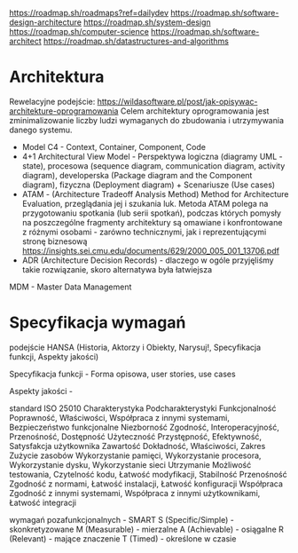 https://roadmap.sh/roadmaps?ref=dailydev
https://roadmap.sh/software-design-architecture
https://roadmap.sh/system-design
https://roadmap.sh/computer-science
https://roadmap.sh/software-architect
https://roadmap.sh/datastructures-and-algorithms


# Architektura
Rewelacyjne podejście: https://wildasoftware.pl/post/jak-opisywac-architekture-oprogramowania
 Celem architektury oprogramowania jest zminimalizowanie liczby ludzi wymaganych do zbudowania i utrzymywania danego systemu.
- Model C4 - Context, Container, Component, Code
- 4+1 Architectural View Model - Perspektywa logiczna (diagramy UML - state), procesowa (sequence diagram, communication diagram, activity diagram), developerska (Package diagram and the Component diagram), fizyczna (Deployment diagram) + Scenariusze (Use cases)
- ATAM - (Architecture Tradeoff Analysis Method) Method for Architecture Evaluation, przeglądania jej i szukania luk. Metoda ATAM polega na przygotowaniu spotkania (lub serii spotkań), podczas których pomysły na poszczególne fragmenty architektury są omawiane i konfrontowane z różnymi osobami - zarówno technicznymi, jak i reprezentującymi stronę biznesową
  https://insights.sei.cmu.edu/documents/629/2000_005_001_13706.pdf
- ADR (Architecture Decision Records) - dlaczego w ogóle przyjęliśmy takie rozwiązanie, skoro alternatywa była łatwiejsza

MDM - Master Data Management

# Specyfikacja wymagań

podejście HANSA (Historia, Aktorzy i Obiekty, Narysuj!, Specyfikacja funkcji, Aspekty jakości)

Specyfikacja funkcji -
Forma opisowa, user stories, use cases

Aspekty jakości - 

standard ISO 25010
Charakterystyka	Podcharakterystyki
Funkcjonalność	Poprawność, Właściwości, Współpraca z innymi systemami, Bezpieczeństwo funkcjonalne
Niezborność	Zgodność, Interoperacyjność, Przenośność, Dostępność
Użyteczność	Przystępność, Efektywność, Satysfakcja użytkownika
Zawartość	Dokładność, Właściwości, Zakres
Zużycie zasobów	Wykorzystanie pamięci, Wykorzystanie procesora, Wykorzystanie dysku, Wykorzystanie sieci
Utrzymanie	Możliwość testowania, Czytelność kodu, Łatwość modyfikacji, Stabilność
Przenośność	Zgodność z normami, Łatwość instalacji, Łatwość konfiguracji
Współpraca	Zgodność z innymi systemami, Współpraca z innymi użytkownikami, Łatwość integracji

wymagań pozafunkcjonalnych - SMART
S (Specific/Simple) - skonkretyzowane
M (Measurable) - mierzalne
A (Achievable) - osiągalne
R (Relevant) - mające znaczenie
T (Timed) - określone w czasie
